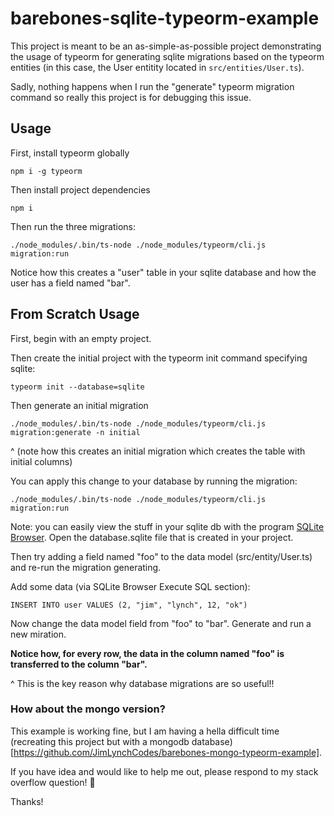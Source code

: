 # barebones-sqlite-typeorm-example

This project is meant to be an as-simple-as-possible project demonstrating the usage of typeorm for generating sqlite migrations based on the typeorm entities (in this case, the User entitity located in `src/entities/User.ts`).

Sadly, nothing happens when I run the "generate" typeorm migration command so really this project is for debugging this issue.


## Usage

First, install typeorm globally
```
npm i -g typeorm
```

Then install project dependencies
```
npm i
```

Then run the three migrations:
```
./node_modules/.bin/ts-node ./node_modules/typeorm/cli.js migration:run
```

Notice how this creates a "user" table in your sqlite database and how the user has a field named "bar".


## From Scratch Usage

First, begin with an empty project.

Then create the initial project with the typeorm init command specifying sqlite:
```
typeorm init --database=sqlite
```

Then generate an initial migration
```
./node_modules/.bin/ts-node ./node_modules/typeorm/cli.js migration:generate -n initial
```

^ (note how this creates an initial migration which creates the table with initial columns)


You can apply this change to your database by running the migration:
```
./node_modules/.bin/ts-node ./node_modules/typeorm/cli.js migration:run
```

Note: you can easily view the stuff in your sqlite db with the program [SQLite Browser](https://sqlitebrowser.org/dl/). Open the database.sqlite file that is created in your project.


Then try adding a field named "foo" to the data model (src/entity/User.ts) and re-run the migration generating.

Add some data (via SQLite Browser Execute SQL section):
```
INSERT INTO user VALUES (2, "jim", "lynch", 12, "ok")
```

Now change the data model field from "foo" to "bar". Generate and run a new miration.

__Notice how, for every row, the data in the column named "foo" is transferred to the column "bar".__

^ This is the key reason why database migrations are so useful!!

### How about the mongo version?
This example is working fine, but I am having a hella difficult time (recreating this project but with a mongodb database)[https://github.com/JimLynchCodes/barebones-mongo-typeorm-example].

If you have idea and would like to help me out, please respond to my stack overflow question! 🙏

Thanks!

